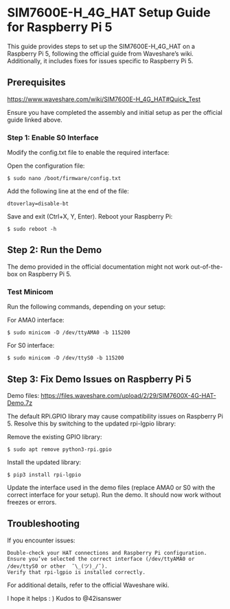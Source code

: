 # SIM7600E-H_4G_HAT Setup Guide for Raspberry Pi 5

This guide provides steps to set up the SIM7600E-H_4G_HAT on a Raspberry Pi 5, following the official guide from Waveshare’s wiki. Additionally, it includes fixes for issues specific to Raspberry Pi 5.

## Prerequisites

https://www.waveshare.com/wiki/SIM7600E-H_4G_HAT#Quick_Test

Ensure you have completed the assembly and initial setup as per the official guide linked above.

### Step 1: Enable S0 Interface

Modify the config.txt file to enable the required interface:

Open the configuration file: 

	$ sudo nano /boot/firmware/config.txt


Add the following line at the end of the file:

	dtoverlay=disable-bt


Save and exit (Ctrl+X, Y, Enter).
Reboot your Raspberry Pi:

	$ sudo reboot -h

## Step 2: Run the Demo

The demo provided in the official documentation might not work out-of-the-box on Raspberry Pi 5.

### Test Minicom

Run the following commands, depending on your setup:

For AMA0 interface:

	$ sudo minicom -D /dev/ttyAMA0 -b 115200


For S0 interface:

	$ sudo minicom -D /dev/ttyS0 -b 115200

## Step 3: Fix Demo Issues on Raspberry Pi 5

Demo files: https://files.waveshare.com/upload/2/29/SIM7600X-4G-HAT-Demo.7z

The default RPi.GPIO library may cause compatibility issues on Raspberry Pi 5. Resolve this by switching to the updated rpi-lgpio library:

Remove the existing GPIO library:

	$ sudo apt remove python3-rpi.gpio


Install the updated library:

	$ pip3 install rpi-lgpio


Update the interface used in the demo files (replace AMA0 or S0 with the correct interface for your setup).
Run the demo. It should now work without freezes or errors.

## Troubleshooting

If you encounter issues:

	Double-check your HAT connections and Raspberry Pi configuration.
	Ensure you’ve selected the correct interface (/dev/ttyAMA0 or /dev/ttyS0 or other  ¯\_(ツ)_/¯).
	Verify that rpi-lgpio is installed correctly.

For additional details, refer to the official Waveshare wiki.

I hope it helps : ) 
Kudos to @42isanswer
